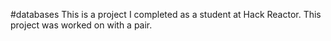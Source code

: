 #databases
This is a project I completed as a student at Hack Reactor. This project was worked on with a pair.
